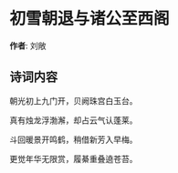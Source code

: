 # 初雪朝退与诸公至西阁

**作者**: 刘敞

## 诗词内容

朝光初上九门开，贝阙珠宫白玉台。

真有烛龙浮渤澥，却占云气认蓬莱。

斗回暖景开鸣鹤，稍借新芳入早梅。

更觉年华无限赏，履綦重叠遶苍苔。

